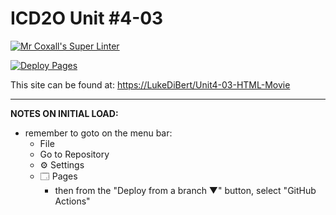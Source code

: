# ICD2O Unit #4-03

[![Mr Coxall's Super Linter](https://github.com/LukeDiBert/Unit4-03-HTML-Movie/workflows/Mr%20Coxall's%20Super%20Linter/badge.svg)](https://github.com/LukeDiBert/Unit4-03-HTML-Movie/actions)

[![Deploy Pages](https://github.com/LukeDiBert/Unit4-03-HTML-Movie/workflows/Deploy%20Pages/badge.svg)](https://github.com/LukeDiBert/Unit4-03-HTML-Movie/actions)

This site can be found at: [https://LukeDiBert/Unit4-03-HTML-Movie](https://LukeDiBert/Unit4-03-HTML-Movie)

---

**NOTES ON INITIAL LOAD:**
- remember to goto on the menu bar:
  - File
  - Go to Repository
  - ⚙ Settings
  - 🗔 Pages
    - then from the "Deploy from a branch ▼" button, select "GitHub Actions"
